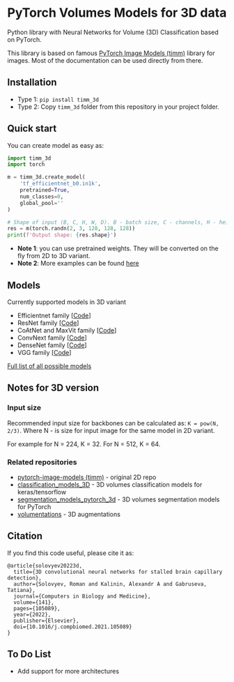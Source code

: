 # PyTorch Volumes Models for 3D data 

Python library with Neural Networks for Volume (3D) Classification based on PyTorch.

This library is based on famous [PyTorch Image Models (timm)](https://github.com/huggingface/pytorch-image-models) library for images. Most of the documentation can be used directly from there. 

## Installation

* Type 1: `pip install timm_3d`
* Type 2: Copy `timm_3d` folder from this repository in your project folder.

## Quick start

You can create model as easy as:

```python
import timm_3d
import torch

m = timm_3d.create_model(
    'tf_efficientnet_b0.in1k',
    pretrained=True,
    num_classes=0,
    global_pool=''
)

# Shape of input (B, C, H, W, D). B - batch size, C - channels, H - height, W - width, D - depth
res = m(torch.randn(2, 3, 128, 128, 128))
print(f'Output shape: {res.shape}') 
```

* **Note 1**: you can use pretrained weights. They will be converted on the fly from 2D to 3D variant.
* **Note 2**: More examples can be found [here](test.py) 

## Models

Currently supported models in 3D variant

* Efficientnet family [[Code](timm_3d/models/efficientnet.py)]
* ResNet family [[Code](timm_3d/models/resnet.py)]
* CoAtNet and MaxVit family [[Code](timm_3d/models/maxxvit.py)]
* ConvNext family [[Code](timm_3d/models/convnext.py)]
* DenseNet family [[Code](timm_3d/models/densenet.py)]
* VGG family [[Code](timm_3d/models/vgg.py)]

[Full list of all possible models](docs/models_list.md)

## Notes for 3D version

### Input size

Recommended input size for backbones can be calculated as: `K = pow(N, 2/3)`. 
Where N - is size for input image for the same model in 2D variant.

For example for N = 224, K = 32. For N = 512, K = 64.

### Related repositories

 * [pytorch-image-models (timm)](https://github.com/huggingface/pytorch-image-models) - original 2D repo
 * [classification_models_3D](https://github.com/ZFTurbo/classification_models_3D) - 3D volumes classification models for keras/tensorflow
 * [segmentation_models_pytorch_3d](https://github.com/ZFTurbo/segmentation_models_pytorch_3d) - 3D volumes segmentation models for PyTorch
 * [volumentations](https://github.com/ZFTurbo/volumentations) - 3D augmentations

## Citation

If you find this code useful, please cite it as:
```
@article{solovyev20223d,
  title={3D convolutional neural networks for stalled brain capillary detection},
  author={Solovyev, Roman and Kalinin, Alexandr A and Gabruseva, Tatiana},
  journal={Computers in Biology and Medicine},
  volume={141},
  pages={105089},
  year={2022},
  publisher={Elsevier},
  doi={10.1016/j.compbiomed.2021.105089}
}
```

## To Do List
* Add support for more architectures

